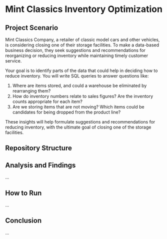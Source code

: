 # Mint Classics Inventory Optimization

## Project Scenario

Mint Classics Company, a retailer of classic model cars and other vehicles, is considering closing one of their storage facilities. To make a data-based business decision, they seek suggestions and recommendations for reorganizing or reducing inventory while maintaining timely customer service.

 Your goal is to identify parts of the data that could help in deciding how to reduce inventory. You will write SQL queries to answer questions like:

1. Where are items stored, and could a warehouse be eliminated by rearranging them?
2. How do inventory numbers relate to sales figures? Are the inventory counts appropriate for each item?
3. Are we storing items that are not moving? Which items could be candidates for being dropped from the product line?

These insights will help formulate suggestions and recommendations for reducing inventory, with the ultimate goal of closing one of the storage facilities.

## Repository Structure

## Analysis and Findings
...

## How to Run
...

## Conclusion
...
